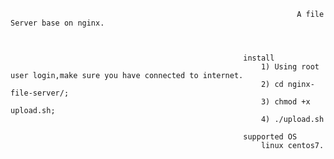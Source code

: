                                                                     A file Server base on nginx.


                                                        
                                                        install
                                                            1) Using root user login,make sure you have connected to internet.
                                                            2) cd nginx-file-server/;
                                                            3) chmod +x upload.sh;
                                                            4) ./upload.sh
                                                            
                                                        supported OS
                                                            linux centos7.